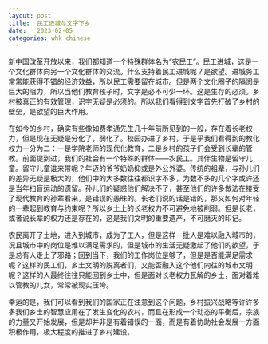 ```yaml
---
layout: post
title:  民工进城与文字下乡
date:   2023-02-05
categories: whk chinese
---
```


新中国改革开放以来，我们都知道一个特殊群体名为“农民工”。民工进城，这是一个文化群体向另一个文化群体的交流。什么支持着民工进城呢？是欲望。进城务工常常能获得不错的经济效益，所以民工需要留在城市。但是两个文化圈子的隔阂是巨大的阻力，所以当他们教育孩子时，文字是必不可少一环。这是生存的必须。乡村被真正的有效管理，识字无疑是必须的。所以我们看得到文字首先打破了乡村的壁垒，是欲望的巨大作用。

在如今的乡村，确实有些像如费孝通先生几十年前所见到的一般，存在着长老权力，但是现在无疑是分化了，弱化了。校园办进了乡村，于是乎我们看得到的教化权力一分为二：一是学院老师的现代化教育，二是乡村的孩子们会受到长辈的管教。前面提到过，我们的社会有一个特殊的群体——农民工。其伴生物是留守儿童。留守儿童谁来带呢？年迈的爷爷奶奶抑或是外公外婆。传统的祖辈，与孙儿们的差异无疑是极大的，他们中的大多数往往都识字不多，为数不多的几个字或许还是当年扫盲运动的遗留。孙儿们的疑惑他们解决不了，甚至他们的许多做法在接受了现代教育的孙辈看来，是错误的愚昧的。长老们说的话是错的，那又如何对年轻的一辈起到教育与约束呢？所以乡土上的长老权力不可避免地被削弱。但是长老，或者说长辈的权力还是存在的，这是我们文明的重要遗产，不可磨灭的印记。

农民离开了土地，进入到城市，成为了工人，但是这样一批人是难以融入城市的，况且城市中的岗位是难以满足需求的，但是城市的生活无疑激起了他们的欲望，于是总有人走上了邪路；回到当下，我们的工作岗位是够了，但是是否能满足需求呢？这样的民工们，乡土文明的脱离者们，又能否融入这个他们向往的城市文明呢？这样的人最终往往只能回到乡土中，但是面对长老权力瓦解的乡土，面对着难以管教的儿女，常常被现实压垮。

幸运的是，我们可以看到我们的国家正在注意到这个问题，乡村振兴战略等许许多多我们乡土的智慧应用在了发生变化的农村，而且在形成一个动态的平衡后，宗族的力量又开始发展，但是却并非是有着错误的一面，而是有着协助社会发展一方面积极作用，极大程度的推进了乡村建设。